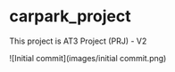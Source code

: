 # carpark_project

This project is AT3 Project (PRJ) - V2  


![Initial commit](images/initial commit.png)